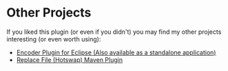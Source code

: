 # Other Projects #

If you liked this plugin (or even if you didn't) you may find my other projects interesting (or even worth using):

  * [Encoder Plugin for Eclipse (Also available as a standalone application)](http://code.google.com/p/tarlog-encoder-tool/)
  * [Replace File (Hotswap) Maven Plugin](http://code.google.com/p/replace-file-plugin/)